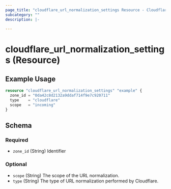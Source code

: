 ```yaml
---
page_title: "cloudflare_url_normalization_settings Resource - Cloudflare"
subcategory: ""
description: |-
  
---
```


# cloudflare_url_normalization_settings (Resource)



## Example Usage

```terraform
resource "cloudflare_url_normalization_settings" "example" {
  zone_id = "0da42c8d2132a9ddaf714f9e7c920711"
  type    = "cloudflare"
  scope   = "incoming"
}
```
<!-- schema generated by tfplugindocs -->
## Schema

### Required

- `zone_id` (String) Identifier

### Optional

- `scope` (String) The scope of the URL normalization.
- `type` (String) The type of URL normalization performed by Cloudflare.


